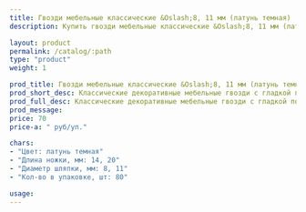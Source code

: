 ```yaml
---
title: Гвозди мебельные классические &Oslash;8, 11 мм (латунь темная)
description: Купить гвозди мебельные классические &Oslash;8, 11 мм (латунь темная) в розницу с доставкой по Москве.

layout: product
permalink: /catalog/:path
type: "product"
weight: 1

prod_title: Гвозди мебельные классические &Oslash;8, 11 мм (латунь темная)
prod_short_desc: Классические декоративные мебельные гвозди с гладкой поверхностью. Цвет - латунь темная.
prod_full_desc: Классические декоративные мебельные гвозди с гладкой поверхностью. Цвет - латунь темная.
prod_message:
price: 70
price-a: " руб/уп."

chars:
- "Цвет: латунь темная"
- "Длина ножки, мм: 14, 20"
- "Диаметр шляпки, мм: 8, 11"
- "Кол-во в упаковке, шт: 80"

usage:
---
```



